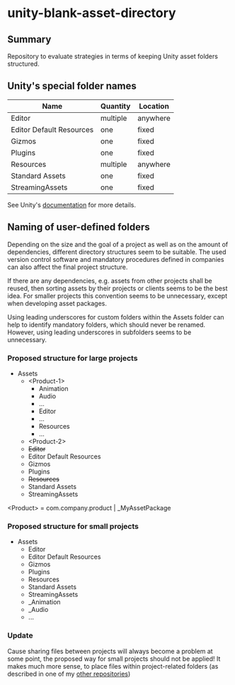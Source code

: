 # unity-blank-asset-directory

## Summary
Repository to evaluate strategies in terms of keeping Unity asset folders structured.

## Unity's special folder names

| Name                     | Quantity | Location |
|--------------------------|----------|----------|
| Editor                   | multiple | anywhere |
| Editor Default Resources | one      | fixed    |
| Gizmos                   | one      | fixed    |
| Plugins                  | one      | fixed    |
| Resources                | multiple | anywhere |
| Standard Assets          | one      | fixed    |
| StreamingAssets          | one      | fixed    |

See Unity's [documentation](https://docs.unity3d.com/Manual/SpecialFolders.html) for more details.

## Naming of user-defined folders

Depending on the size and the goal of a project as well as on the amount of dependencies, different directory structures seem to be suitable. The used version control software and mandatory procedures defined in companies can also affect the final project structure.

If there are any dependencies, e.g. assets from other projects shall be reused, then sorting assets by their projects or clients seems to be the best idea. For smaller projects this convention seems to be unnecessary, except when developing asset packages.

Using leading underscores for custom folders within the Assets folder can help to identify mandatory folders, which should never be renamed. However, using leading underscores in subfolders seems to be unnecessary.

### Proposed structure for large projects
- Assets
    - &lt;Product-1&gt;
        - Animation
        - Audio
        - ...
        - Editor
        - ...
        - Resources
        - ...
    - &lt;Product-2&gt;
    - ~~Editor~~
    - Editor Default Resources
    - Gizmos
    - Plugins
    - ~~Resources~~
    - Standard Assets
    - StreamingAssets
    
&lt;Product&gt; = com.company.product | _MyAssetPackage
  
### Proposed structure for small projects
- Assets
    - Editor
    - Editor Default Resources
    - Gizmos
    - Plugins
    - Resources
    - Standard Assets
    - StreamingAssets
    - _Animation
    - _Audio
    - ...
    
### Update

Cause sharing files between projects will always become a problem at some point, the proposed way for small projects should not be applied! It makes much more sense, to place files within project-related folders (as described in one of my [other repositories](https://github.com/lars-wobus/unity-test-git-submodules))
